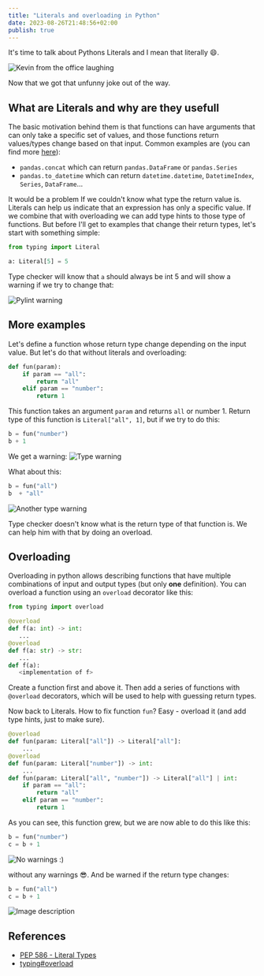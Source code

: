 ```yaml
---
title: "Literals and overloading in Python"
date: 2023-08-26T21:48:56+02:00
publish: true
---
```


It's time to talk about Pythons Literals and I mean that literally :smile:.

![Kevin from the office laughing](https://viralviralvideos.com/wp-content/uploads/2017/05/GIF-laughing-funny-LOL-haha-hehe-hilarious-fun-happy-laugh-Kevin-Malone-Brian-Baumgartner-The-Office-GIF.gif)

Now that we got that unfunny joke out of the way.

## What are Literals and why are they usefull

The basic motivation behind them is that functions can have arguments that can only take a specific set of values, and those functions return values/types change based on that input. Common examples are (you can find more [here](https://github.com/python/typing/issues/478)):

- `pandas.concat` which can return `pandas.DataFrame` or `pandas.Series`
- `pandas.to_datetime` which can return `datetime.datetime`, `DatetimeIndex`, `Series`, `DataFrame`...

It would be a problem If we couldn't know what type the return value is. Literals can help us indicate that an expression has only a specific value. If we combine that with overloading we can add type hints to those type of functions. But before I'll get to examples that change their return types, let's start with something simple:

```python
from typing import Literal

a: Literal[5] = 5
```

Type checker will know that `a` should always be int 5 and will show a warning if we try to change that:

![Pylint warning](https://dev-to-uploads.s3.amazonaws.com/uploads/articles/iw4bv9au4pcfjce4l0qn.png)

## More examples

Let's define a function whose return type change depending on the input value. But let's do that without literals and overloading:

```python
def fun(param):
    if param == "all":
        return "all"
    elif param == "number":
        return 1
```

This function takes an argument `param` and returns `all` or number 1. Return type of this function is `Literal["all", 1]`, but if we try to do this:

```python
b = fun("number")
b + 1
```

We get a warning: ![Type warning](https://dev-to-uploads.s3.amazonaws.com/uploads/articles/m9a49yb5z51wnefzlh4y.png)

What about this:

```python
b = fun("all")
b  + "all"
```

![Another type warning](https://dev-to-uploads.s3.amazonaws.com/uploads/articles/e2njmdiivptihrsnqxj7.png)

Type checker doesn't know what is the return type of that function is. We can help him with that by doing an overload.

## Overloading

Overloading in python allows describing functions that have multiple combinations of input and output types (but only **one** definition). You can overload a function using an `overload` decorator like this:

```python
from typing import overload

@overload
def f(a: int) -> int:
   ...
@overload
def f(a: str) -> str:
   ...
def f(a):
   <implementation of f>
```

Create a function first and above it. Then add a series of functions with `@overload` decorators, which will be used to help with guessing return types.

Now back to Literals. How to fix function `fun`? Easy - overload it (and add type hints, just to make sure).

```python
@overload
def fun(param: Literal["all"]) -> Literal["all"]:
    ...
@overload
def fun(param: Literal["number"]) -> int:
    ...
def fun(param: Literal["all", "number"]) -> Literal["all"] | int:
    if param == "all":
        return "all"
    elif param == "number":
        return 1
```

As you can see, this function grew, but we are now able to do this like this:

```python
b = fun("number")
c = b + 1
```

![No warnings :)](https://dev-to-uploads.s3.amazonaws.com/uploads/articles/o76lqw0asai2313flzu7.png)

without any warnings 😎. And be warned if the return type changes:

```python
b = fun("all")
c = b + 1
```

![Image description](https://dev-to-uploads.s3.amazonaws.com/uploads/articles/epb5ck9arndmeokz2deh.png)

## References

- [PEP 586 - Literal Types](https://peps.python.org/pep-0586/)
- [typing#overload](https://docs.python.org/3/library/typing.html#typing.overload)
